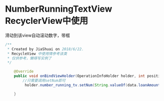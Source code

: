# NumberRunningTextView RecyclerView中使用

滑动到该view自动滚动数字，带框

```java
/**
 * Created by JiaShuai on 2018/6/22.
 * RecycleView 中使用情参考该类
 * 仅供参考，懒得写实例了
 */

    @Override
    public void onBindViewHolder(OperationInfoHolder holder, int position) {
        //只需要调用setNum即可
         holder.number_running_tv.setNum(String.valueOf(data.loanAmount));

    }


```

